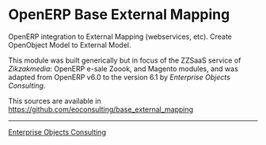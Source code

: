 OpenERP Base External Mapping
=============================

OpenERP integration to External Mapping (webservices, etc).
Create OpenObject Model to External Model.

This module was built generically but in focus of the ZZSaaS service
of *Zikzakmedia*: OpenERP e-sale Zoook, and Magento modules, and
was adapted from OpenERP v6.0 to the version 6.1
by *Enterprise Objects Consulting*.

This sources are available in https://github.com/eoconsulting/base_external_mapping

__________

[Enterprise Objects Consulting](http://www.eoconsulting.com.ar)
